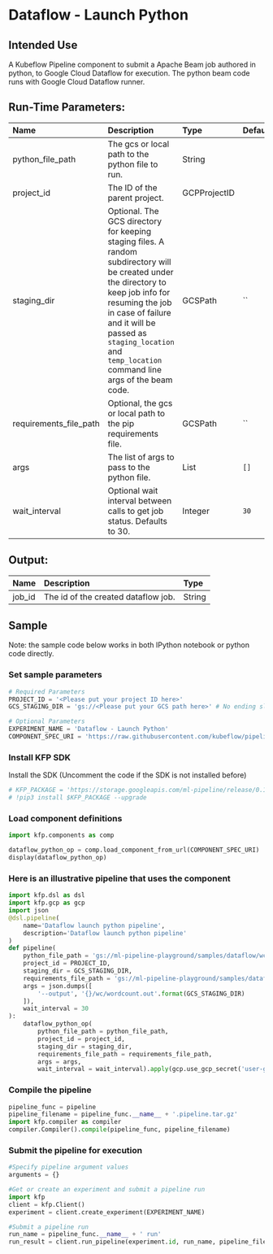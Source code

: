 
# Dataflow - Launch Python

## Intended Use
A Kubeflow Pipeline component to submit a Apache Beam job authored in python, to Google Cloud Dataflow for execution. The python beam code runs with Google Cloud Dataflow runner.

## Run-Time Parameters:
Name | Description | Type | Default
:--- | :---------- | :--- | :------
python_file_path |  The gcs or local path to the python file to run. | String |
project_id |  The ID of the parent project. | GCPProjectID |
staging_dir | Optional. The GCS directory for keeping staging files. A random subdirectory will be created under the directory to keep job info for resuming the job in case of failure and it will be passed as `staging_location` and `temp_location` command line args of the beam code. | GCSPath | ``
requirements_file_path |  Optional, the gcs or local path to the pip requirements file. | GCSPath | ``
args |  The list of args to pass to the python file. | List | `[]`
wait_interval |  Optional wait interval between calls to get job status. Defaults to 30. | Integer | `30`

## Output:
Name | Description | Type
:--- | :---------- | :---
job_id | The id of the created dataflow job. | String

## Sample

Note: the sample code below works in both IPython notebook or python code directly.

### Set sample parameters


```python
# Required Parameters
PROJECT_ID = '<Please put your project ID here>'
GCS_STAGING_DIR = 'gs://<Please put your GCS path here>' # No ending slash

# Optional Parameters
EXPERIMENT_NAME = 'Dataflow - Launch Python'
COMPONENT_SPEC_URI = 'https://raw.githubusercontent.com/kubeflow/pipelines/07a0dd32c7d12066b2526210b0ae5a9ed9d9a90c/components/gcp/dataflow/launch_python/component.yaml'
```

### Install KFP SDK
Install the SDK (Uncomment the code if the SDK is not installed before)


```python
# KFP_PACKAGE = 'https://storage.googleapis.com/ml-pipeline/release/0.1.12/kfp.tar.gz'
# !pip3 install $KFP_PACKAGE --upgrade
```

### Load component definitions


```python
import kfp.components as comp

dataflow_python_op = comp.load_component_from_url(COMPONENT_SPEC_URI)
display(dataflow_python_op)
```

### Here is an illustrative pipeline that uses the component


```python
import kfp.dsl as dsl
import kfp.gcp as gcp
import json
@dsl.pipeline(
    name='Dataflow launch python pipeline',
    description='Dataflow launch python pipeline'
)
def pipeline(
    python_file_path = 'gs://ml-pipeline-playground/samples/dataflow/wc/wc.py',
    project_id = PROJECT_ID,
    staging_dir = GCS_STAGING_DIR,
    requirements_file_path = 'gs://ml-pipeline-playground/samples/dataflow/wc/requirements.txt',
    args = json.dumps([
        '--output', '{}/wc/wordcount.out'.format(GCS_STAGING_DIR)
    ]),
    wait_interval = 30
):
    dataflow_python_op(
        python_file_path = python_file_path, 
        project_id = project_id, 
        staging_dir = staging_dir, 
        requirements_file_path = requirements_file_path, 
        args = args,
        wait_interval = wait_interval).apply(gcp.use_gcp_secret('user-gcp-sa'))
```

### Compile the pipeline


```python
pipeline_func = pipeline
pipeline_filename = pipeline_func.__name__ + '.pipeline.tar.gz'
import kfp.compiler as compiler
compiler.Compiler().compile(pipeline_func, pipeline_filename)
```

### Submit the pipeline for execution


```python
#Specify pipeline argument values
arguments = {}

#Get or create an experiment and submit a pipeline run
import kfp
client = kfp.Client()
experiment = client.create_experiment(EXPERIMENT_NAME)

#Submit a pipeline run
run_name = pipeline_func.__name__ + ' run'
run_result = client.run_pipeline(experiment.id, run_name, pipeline_filename, arguments)
```


```python

```
